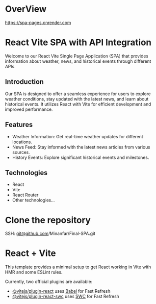 # OverView
https://spa-pages.onrender.com

# React Vite SPA with API Integration

Welcome to our React Vite Single Page Application (SPA) that provides information about weather, news, and historical events through different APIs.


## Introduction
Our SPA is designed to offer a seamless experience for users to explore weather conditions, stay updated with the latest news, and learn about historical events. It utilizes React with Vite for efficient development and improved performance.

## Features
- Weather Information: Get real-time weather updates for different locations.
- News Feed: Stay informed with the latest news articles from various sources.
- History Events: Explore significant historical events and milestones.

## Technologies
- React
- Vite
- React Router
- Other technologies...


# Clone the repository
SSH: git@github.com/Minanfar/Final-SPA.git


# React + Vite

This template provides a minimal setup to get React working in Vite with HMR and some ESLint rules.

Currently, two official plugins are available:

- [@vitejs/plugin-react](https://github.com/vitejs/vite-plugin-react/blob/main/packages/plugin-react/README.md) uses [Babel](https://babeljs.io/) for Fast Refresh
- [@vitejs/plugin-react-swc](https://github.com/vitejs/vite-plugin-react-swc) uses [SWC](https://swc.rs/) for Fast Refresh
